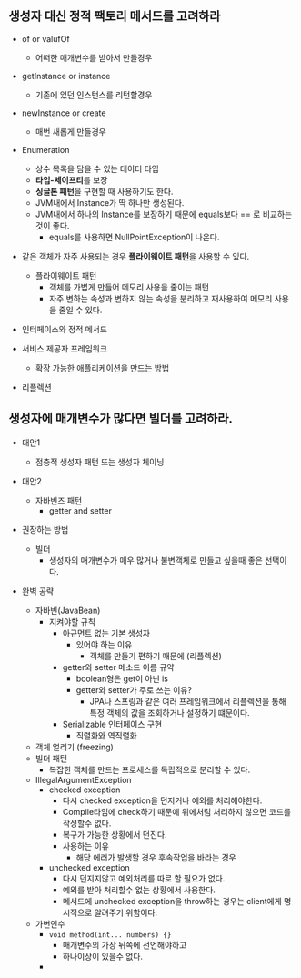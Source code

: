 ## 생성자 대신 정적 팩토리 메서드를 고려하라
- of or valufOf
	- 어떠한 매개변수를 받아서 만들경우
- getInstance or instance
	- 기존에 있던 인스턴스를 리턴할경우
- newInstance or create
	- 매번 새롭게 만들경우

- Enumeration
	- 상수 목록을 담을 수 있는 데이터 타입
	- **타입-세이프티**를 보장
	- **싱글톤 패턴**을 구현할 때 사용하기도 한다.
	- JVM내에서 Instance가 딱 하나만 생성된다.
	- JVM내에서 하나의 Instance를 보장하기 때문에 equals보다 == 로 비교하는것이 좋다.
		- equals를 사용하면 NullPointException이 나온다.

- 같은 객체가 자주 사용되는 경우 **플라이웨이트 패턴**을 사용할 수 있다.
	- 플라이웨이트 패턴
		- 객체를 가볍게 만들어 메모리 사용을 줄이는 패턴
		- 자주 변하는 속성과 변하지 않는 속성을 분리하고 재사용하여 메모리 사용을 줄일 수 있다.

- 인터페이스와 정적 메서드

- 서비스 제공자 프레임워크
	- 확장 가능한 애플리케이션을 만드는 방법

- 리플렉션

## 생성자에 매개변수가 많다면 빌더를 고려하라.

- 대안1
	- 점층적 생성자 패턴 또는 생성자 체이닝
- 대안2
	- 자바빈즈 패턴
		- getter and setter

- 권장하는 방법
	- 빌더
		- 생성자의 매개변수가 매우 많거나 불변객체로 만들고 싶을때 좋은 선택이다.
- 완벽 공략
	- 자바빈(JavaBean)
		- 지켜야할 규칙
			- 아규먼트 없는 기본 생성자
				- 있어야 하는 이유
					- 객체를 만들기 편하기 때문에 (리플렉션)
			- getter와 setter 메소드 이름 규약
				- boolean형은 get이 아닌 is
				- getter와 setter가 주로 쓰는 이유?
					- JPA나 스프링과 같은 여러 프레임워크에서 리플렉션을 통해 특정 객체의 값을 조회하거나 설정하기 떄문이다.
			- Serializable 인터페이스 구현
				- 직렬화와 역직렬화
	- 객체 얼리기 (freezing)
	- 빌더 패턴
		- 복잡한 객체를 만드는 프로세스를 독립적으로 분리할 수 있다.
	- IllegalArgumentException
		- checked exception
			- 다시 checked exception을 던지거나 예외를 처리해야한다.
			- Compile타임에 check하기 때문에 위에처럼 처리하지 않으면 코드를 작성할수 없다.
			- 복구가 가능한 상황에서 던진다.
			- 사용하는 이유
				- 해당 에러가 발생할 경우 후속작업을 바라는 경우
		- unchecked exception
			- 다시 던지지않고 예외처리를 따로 할 필요가 없다.
			- 예외를 받아 처리할수 없는 상황에서 사용한다.
			- 메서드에 unchecked exception을 throw하는 경우는 client에게 명시적으로 알려주기 위함이다.
	- 가변인수
		- `void method(int... numbers) {}`
			- 매개변수의 가장 뒤쪽에 선언해야하고
			- 하나이상이 있을수 없다.
		- 

		